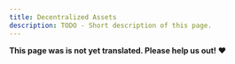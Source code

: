 ```yaml
---
title: Decentralized Assets
description: TODO - Short description of this page.
---
```


**This page was is not yet translated. Please help us out! ❤**
